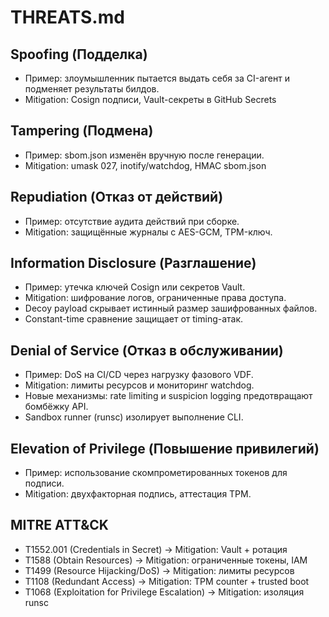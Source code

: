 # THREATS.md

## Spoofing (Подделка)
- Пример: злоумышленник пытается выдать себя за CI-агент и подменяет результаты билдов.
- Mitigation: Cosign подписи, Vault-секреты в GitHub Secrets

## Tampering (Подмена)
- Пример: sbom.json изменён вручную после генерации.
- Mitigation: umask 027, inotify/watchdog, HMAC sbom.json

## Repudiation (Отказ от действий)
- Пример: отсутствие аудита действий при сборке.
- Mitigation: защищённые журналы с AES-GCM, TPM-ключ.

## Information Disclosure (Разглашение)
- Пример: утечка ключей Cosign или секретов Vault.
- Mitigation: шифрование логов, ограниченные права доступа.
- Decoy payload скрывает истинный размер зашифрованных файлов.
- Constant-time сравнение защищает от timing-атак.

## Denial of Service (Отказ в обслуживании)
- Пример: DoS на CI/CD через нагрузку фазового VDF.
- Mitigation: лимиты ресурсов и мониторинг watchdog.
- Новые механизмы: rate limiting и suspicion logging предотвращают бомбёжку API.
- Sandbox runner (runsc) изолирует выполнение CLI.

## Elevation of Privilege (Повышение привилегий)
- Пример: использование скомпрометированных токенов для подписи.
- Mitigation: двухфакторная подпись, аттестация TPM.

## MITRE ATT&CK
- T1552.001 (Credentials in Secret) → Mitigation: Vault + ротация
- T1588 (Obtain Resources) → Mitigation: ограниченные токены, IAM
- T1499 (Resource Hijacking/DoS) → Mitigation: лимиты ресурсов
- T1108 (Redundant Access) → Mitigation: TPM counter + trusted boot
- T1068 (Exploitation for Privilege Escalation) → Mitigation: изоляция runsc
